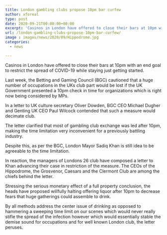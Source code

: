 ```yaml
---
title: London gambling clubs propose 10pm bar curfew
author: xforeal 
type: post
date: 2020-09-21T00:00:00+00:00
excerpt: 'Casinos in London have offered to close their bars at 10pm with an end goal to restrict the spread of COVID-19 while staying open-for-business '
url: /london-gambling-clubs-propose-10pm-bar-curfew/
image : images/news/2020/09/Hippodrome.jpg
categories:
  - news

---
```

Casinos in London have offered to close their bars at 10pm with an end goal to restrict the spread of COVID-19 while staying just getting started. 

Last week, the Betting and Gaming Council (BGC) cautioned that a huge number of occupations in the UKs club part would be lost if the UK Government presented a 10pm check in time for organizations which is right now being considered by MPs. 

In a letter to UK culture secretary Oliver Dowden, BGC CEO Michael Dugher and Genting UK CEO Paul Wilcock contended that such a measure would decimate club. 

The letter clarified that most of gambling club exchange was led after 10pm, making the time limitation very inconvenient for a previously battling industry. 

Despite this, as per the BGC, London Mayor Sadiq Khan is still idea to be agreeable to the time limitation. 

In reaction, the managers of Londons 26 club have composed a letter to Khan advancing their case in restriction of the measure. The CEOs of the Hippodrome, the Grosvenor, Caesars and the Clermont Club are among the chiefs behind the letter. 

Stressing the serious monetary effect of a full property conclusion, the heads have proposed willfully halting offering liquor after 10pm to decrease fears that huge gatherings could assemble to drink. 

By all methods address the center issue of drinking as opposed to hammering a sweeping time limit on our scenes which would never really stifle the spread of the infection however which would essentially stable the demise sound for occupations and for well known London club, the letter peruses.
